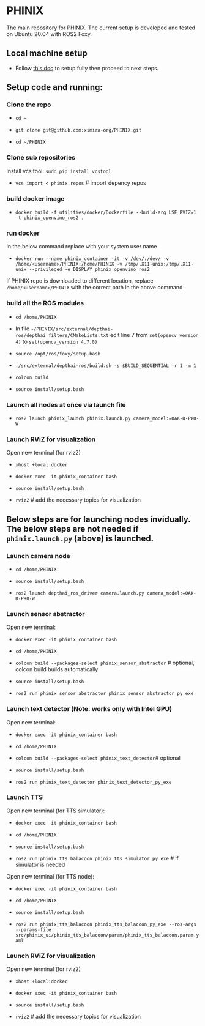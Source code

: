 # PHINIX
The main repository for PHINIX. The current setup is developed and tested on Ubuntu 20.04 with ROS2 Foxy.

## Local machine setup

* Follow [this doc](docs/README_setup_local.md) to setup fully then proceed to next steps.

## Setup code and running:

### Clone the repo

* `cd ~`

* `git clone git@github.com:ximira-org/PHINIX.git` 

* `cd ~/PHINIX`

### Clone sub repositories
Install vcs tool: `sudo pip install vcstool`

* `vcs import < phinix.repos` # import depency repos

### build docker image

* `docker build -f utilities/docker/Dockerfile --build-arg USE_RVIZ=1 -t phinix_openvino_ros2 .`

### run docker 

In the below command replace <username> with your system user name

* `docker run --name phinix_container -it -v /dev/:/dev/ -v /home/<username>/PHINIX:/home/PHINIX -v /tmp/.X11-unix:/tmp/.X11-unix --privileged -e DISPLAY phinix_openvino_ros2`

If PHINIX repo is downloaded to different location, replace `/home/<username>/PHINIX` with the correct path in the above command

### build all the ROS modules

* `cd /home/PHINIX`

* In file `~/PHINIX/src/external/depthai-ros/depthai_filters/CMakeLists.txt` edit line 7 from `set(opencv_version 4)` to `set(opencv_version 4.7.0)`

* `source /opt/ros/foxy/setup.bash`

* `./src/external/depthai-ros/build.sh -s $BUILD_SEQUENTIAL -r 1 -m 1`

* `colcon build`

* `source install/setup.bash`

### Launch all nodes at once via launch file

* `ros2 launch phinix_launch phinix.launch.py camera_model:=OAK-D-PRO-W`

### Launch RViZ for visualization

Open new terminal (for rviz2)

* `xhost +local:docker`

* `docker exec -it phinix_container bash`

* `source install/setup.bash`

* `rviz2` # add the necessary topics for visualization


## Below steps are for launching nodes invidually. The below steps are not needed if `phinix.launch.py` (above) is launched.

### Launch camera node

* `cd /home/PHINIX`

* `source install/setup.bash`

* `ros2 launch depthai_ros_driver camera.launch.py camera_model:=OAK-D-PRO-W`

### Launch sensor abstractor
Open new terminal:

* `docker exec -it phinix_container bash`

* `cd /home/PHINIX`

* `colcon build --packages-select phinix_sensor_abstractor` # optional, colcon build builds automatically

* `source install/setup.bash`

* `ros2 run phinix_sensor_abstractor phinix_sensor_abstractor_py_exe`

### Launch text detector (Note: works only with Intel GPU)
Open new terminal:

* `docker exec -it phinix_container bash`

* `cd /home/PHINIX`

* `colcon build --packages-select phinix_text_detector`# optional

* `source install/setup.bash`

* `ros2 run phinix_text_detector phinix_text_detector_py_exe`

### Launch TTS
Open new terminal (for TTS simulator):

* `docker exec -it phinix_container bash`

* `cd /home/PHINIX`

* `source install/setup.bash`

* `ros2 run phinix_tts_balacoon phinix_tts_simulator_py_exe`  # if simulator is needed

Open new terminal (for TTS node):

* `docker exec -it phinix_container bash`

* `cd /home/PHINIX`

* `source install/setup.bash`

* `ros2 run phinix_tts_balacoon phinix_tts_balacoon_py_exe --ros-args --params-file src/phinix_ui/phinix_tts_balacoon/param/phinix_tts_balacoon.param.yaml`

### Launch RViZ for visualization

Open new terminal (for rviz2)

* `xhost +local:docker`

* `docker exec -it phinix_container bash`

* `source install/setup.bash`

* `rviz2` # add the necessary topics for visualization

